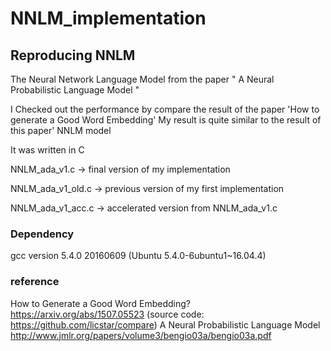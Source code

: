 # NNLM_implementation

## Reproducing NNLM 
The Neural Network Language Model from the paper " A Neural Probabilistic Language Model "



I Checked out the performance by compare the result of the paper 'How to generate a Good Word Embedding'
My result is quite similar to the result of this paper' NNLM model 



It was written in C 

NNLM_ada_v1.c       -> final version of my implementation

NNLM_ada_v1_old.c   -> previous version of my first implementation 

NNLM_ada_v1_acc.c   -> accelerated version from NNLM_ada_v1.c 

### Dependency
gcc version 5.4.0 20160609 (Ubuntu 5.4.0-6ubuntu1~16.04.4) 


### reference
How to Generate a Good Word Embedding?
https://arxiv.org/abs/1507.05523
(source code: https://github.com/licstar/compare)
A Neural Probabilistic Language Model
http://www.jmlr.org/papers/volume3/bengio03a/bengio03a.pdf


